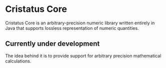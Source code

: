 # Cristatus Core
Cristatus Core is an arbitrary-precision numeric library written
entirely in Java that supports lossless representation of numeric
quantities.

## Currently under development

The idea behind it is to provide support for arbitrary precision
mathematical calculations.
